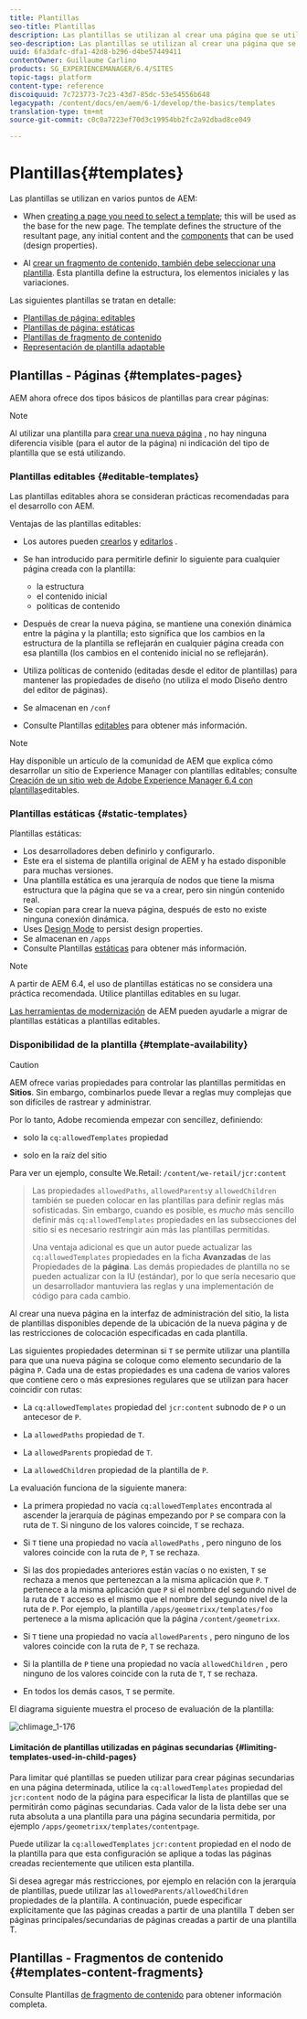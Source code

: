 ```yaml
---
title: Plantillas
seo-title: Plantillas
description: Las plantillas se utilizan al crear una página que se utilizará como base para la nueva página
seo-description: Las plantillas se utilizan al crear una página que se utilizará como base para la nueva página
uuid: 6fa3dafc-dfa1-42d8-b296-d4be57449411
contentOwner: Guillaume Carlino
products: SG_EXPERIENCEMANAGER/6.4/SITES
topic-tags: platform
content-type: reference
discoiquuid: 7c723773-7c23-43d7-85dc-53e54556b648
legacypath: /content/docs/en/aem/6-1/develop/the-basics/templates
translation-type: tm+mt
source-git-commit: c0c0a7223ef70d3c19954bb2fc2a92dbad8ce049

---
```



# Plantillas{#templates}

Las plantillas se utilizan en varios puntos de AEM:

* When [creating a page you need to select a template](#templates-pages); this will be used as the base for the new page. The template defines the structure of the resultant page, any initial content and the [components](/help/sites-authoring/default-components.md) that can be used (design properties).

* Al [crear un fragmento de contenido, también debe seleccionar una plantilla](#templates-content-fragments). Esta plantilla define la estructura, los elementos iniciales y las variaciones.

Las siguientes plantillas se tratan en detalle:

* [Plantillas de página: editables](/help/sites-developing/page-templates-editable.md)
* [Plantillas de página: estáticas](/help/sites-developing/page-templates-static.md)
* [Plantillas de fragmento de contenido](/help/sites-developing/content-fragment-templates.md)
* [Representación de plantilla adaptable](/help/sites-developing/templates-adaptive-rendering.md)

## Plantillas - Páginas {#templates-pages}

AEM ahora ofrece dos tipos básicos de plantillas para crear páginas:

>[!NOTE]
>
>Al utilizar una plantilla para [crear una nueva página](/help/sites-authoring/managing-pages.md#creating-a-new-page) , no hay ninguna diferencia visible (para el autor de la página) ni indicación del tipo de plantilla que se está utilizando.

### Plantillas editables {#editable-templates}

Las plantillas editables ahora se consideran prácticas recomendadas para el desarrollo con AEM.

Ventajas de las plantillas editables:

* Los autores pueden [crearlos](/help/sites-authoring/templates.md#creating-a-new-template-template-author) y [editarlos](/help/sites-authoring/templates.md#editing-a-template-structure-template-author) .

* Se han introducido para permitirle definir lo siguiente para cualquier página creada con la plantilla:

   * la estructura
   * el contenido inicial
   * políticas de contenido

* Después de crear la nueva página, se mantiene una conexión dinámica entre la página y la plantilla; esto significa que los cambios en la estructura de la plantilla se reflejarán en cualquier página creada con esa plantilla (los cambios en el contenido inicial no se reflejarán).
* Utiliza políticas de contenido (editadas desde el editor de plantillas) para mantener las propiedades de diseño (no utiliza el modo Diseño dentro del editor de páginas).
* Se almacenan en `/conf`
* Consulte Plantillas [editables](/help/sites-developing/page-templates-editable.md) para obtener más información.

>[!NOTE]
>
>Hay disponible un artículo de la comunidad de AEM que explica cómo desarrollar un sitio de Experience Manager con plantillas editables; consulte [Creación de un sitio web de Adobe Experience Manager 6.4 con plantillas](https://helpx.adobe.com/experience-manager/using/first_aem64_website.html)editables.

### Plantillas estáticas {#static-templates}

Plantillas estáticas:

* Los desarrolladores deben definirlo y configurarlo.
* Este era el sistema de plantilla original de AEM y ha estado disponible para muchas versiones.
* Una plantilla estática es una jerarquía de nodos que tiene la misma estructura que la página que se va a crear, pero sin ningún contenido real.
* Se copian para crear la nueva página, después de esto no existe ninguna conexión dinámica.
* Uses [Design Mode](/help/sites-authoring/default-components-designmode.md) to persist design properties.
* Se almacenan en `/apps`
* Consulte Plantillas [estáticas](/help/sites-developing/page-templates-static.md) para obtener más información.

>[!NOTE]
>
>A partir de AEM 6.4, el uso de plantillas estáticas no se considera una práctica recomendada. Utilice plantillas editables en su lugar.
>
>[Las herramientas de modernización](modernization-tools.md) de AEM pueden ayudarle a migrar de plantillas estáticas a plantillas editables.

### Disponibilidad de la plantilla {#template-availability}

>[!CAUTION]
>
>AEM ofrece varias propiedades para controlar las plantillas permitidas en **Sitios**. Sin embargo, combinarlos puede llevar a reglas muy complejas que son difíciles de rastrear y administrar.
>
>Por lo tanto, Adobe recomienda empezar con sencillez, definiendo:
>
>* solo la `cq:allowedTemplates` propiedad
   >
   >
* solo en la raíz del sitio
>
>
Para ver un ejemplo, consulte We.Retail: `/content/we-retail/jcr:content`
>
>Las propiedades `allowedPaths`, `allowedParents`y `allowedChildren` también se pueden colocar en las plantillas para definir reglas más sofisticadas. Sin embargo, cuando es posible, es *mucho* más sencillo definir más `cq:allowedTemplates` propiedades en las subsecciones del sitio si es necesario restringir aún más las plantillas permitidas.
>
>Una ventaja adicional es que un autor puede actualizar las `cq:allowedTemplates` propiedades en la ficha **Avanzadas** de las Propiedades de la **página**. Las demás propiedades de plantilla no se pueden actualizar con la IU (estándar), por lo que sería necesario que un desarrollador mantuviera las reglas y una implementación de código para cada cambio.

Al crear una nueva página en la interfaz de administración del sitio, la lista de plantillas disponibles depende de la ubicación de la nueva página y de las restricciones de colocación especificadas en cada plantilla.

Las siguientes propiedades determinan si `T` se permite utilizar una plantilla para que una nueva página se coloque como elemento secundario de la página `P`. Cada una de estas propiedades es una cadena de varios valores que contiene cero o más expresiones regulares que se utilizan para hacer coincidir con rutas:

* La `cq:allowedTemplates` propiedad del `jcr:content` subnodo de `P` o un antecesor de `P`.

* La `allowedPaths` propiedad de `T`.

* La `allowedParents` propiedad de `T`.

* La `allowedChildren` propiedad de la plantilla de `P`.

La evaluación funciona de la siguiente manera:

* La primera propiedad no vacía `cq:allowedTemplates` encontrada al ascender la jerarquía de páginas empezando por `P` se compara con la ruta de `T`. Si ninguno de los valores coincide, `T` se rechaza.

* Si `T` tiene una propiedad no vacía `allowedPaths` , pero ninguno de los valores coincide con la ruta de `P`, `T` se rechaza.

* Si las dos propiedades anteriores están vacías o no existen, `T` se rechaza a menos que pertenezcan a la misma aplicación que `P`. `T` pertenece a la misma aplicación que `P` si el nombre del segundo nivel de la ruta de `T` acceso es el mismo que el nombre del segundo nivel de la ruta de `P`. Por ejemplo, la plantilla `/apps/geometrixx/templates/foo` pertenece a la misma aplicación que la página `/content/geometrixx`.

* Si `T` tiene una propiedad no vacía `allowedParents` , pero ninguno de los valores coincide con la ruta de `P`, `T` se rechaza.

* Si la plantilla de `P` tiene una propiedad no vacía `allowedChildren` , pero ninguno de los valores coincide con la ruta de `T`, `T` se rechaza.

* En todos los demás casos, `T` se permite.

El diagrama siguiente muestra el proceso de evaluación de la plantilla:

![chlimage_1-176](assets/chlimage_1-176.png)

#### Limitación de plantillas utilizadas en páginas secundarias {#limiting-templates-used-in-child-pages}

Para limitar qué plantillas se pueden utilizar para crear páginas secundarias en una página determinada, utilice la `cq:allowedTemplates` propiedad del `jcr:content` nodo de la página para especificar la lista de plantillas que se permitirán como páginas secundarias. Cada valor de la lista debe ser una ruta absoluta a una plantilla para una página secundaria permitida, por ejemplo `/apps/geometrixx/templates/contentpage`.

Puede utilizar la `cq:allowedTemplates` `jcr:content` propiedad en el nodo de la plantilla para que esta configuración se aplique a todas las páginas creadas recientemente que utilicen esta plantilla.

Si desea agregar más restricciones, por ejemplo en relación con la jerarquía de plantillas, puede utilizar las `allowedParents/allowedChildren` propiedades de la plantilla. A continuación, puede especificar explícitamente que las páginas creadas a partir de una plantilla T deben ser páginas principales/secundarias de páginas creadas a partir de una plantilla T.

## Plantillas - Fragmentos de contenido {#templates-content-fragments}

Consulte Plantillas [de fragmento de contenido](/help/sites-developing/content-fragment-templates.md) para obtener información completa.
